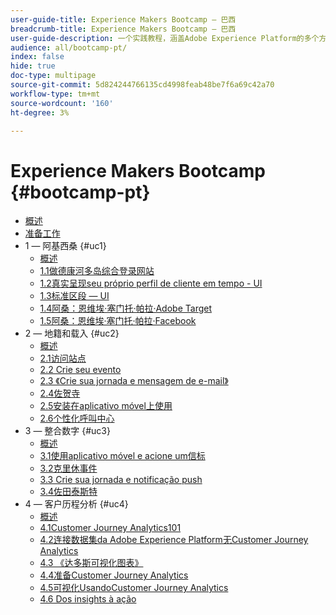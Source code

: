 ```yaml
---
user-guide-title: Experience Makers Bootcamp — 巴西
breadcrumb-title: Experience Makers Bootcamp — 巴西
user-guide-description: 一个实践教程，涵盖Adobe Experience Platform的多个方面。
audience: all/bootcamp-pt/
index: false
hide: true
doc-type: multipage
source-git-commit: 5d824244766135cd4998feab48be7f6a69c42a70
workflow-type: tm+mt
source-wordcount: '160'
ht-degree: 3%

---
```



# Experience Makers Bootcamp {#bootcamp-pt}

+ [概述](/help/bootcamp-pt/overview.md)
+ [准备工作](/help/bootcamp-pt/prework.md)
+ 1 — 阿基西桑 {#uc1}
   + [概述](/help/bootcamp-pt/uc/uc1/uc1.md)
   + [1.1做德康河多岛综合登录网站](/help/bootcamp-pt/uc/uc1/ex1.md)
   + [1.2真实呈现seu próprio perfil de cliente em tempo - UI](/help/bootcamp-pt/uc/uc1/ex2.md)
   + [1.3标准区段 — UI](/help/bootcamp-pt/uc/uc1/ex3.md)
   + [1.4阿桑：恩维埃·塞门托·帕拉·Adobe Target](/help/bootcamp-pt/uc/uc1/ex4.md)
   + [1.5阿桑：恩维埃·塞门托·帕拉·Facebook](/help/bootcamp-pt/uc/uc1/ex5.md)
+ 2 — 地籍和载入 {#uc2}
   + [概述](/help/bootcamp-pt/uc/uc2/uc2.md)
   + [2.1访问站点](/help/bootcamp-pt/uc/uc2/ex1.md)
   + [2.2 Crie seu evento](/help/bootcamp-pt/uc/uc2/ex2.md)
   + [2.3 《Crie sua jornada e mensagem de e-mail》](/help/bootcamp-pt/uc/uc2/ex3.md)
   + [2.4佐贺寺](/help/bootcamp-pt/uc/uc2/ex4.md)
   + [2.5安装在aplicativo móvel上使用](/help/bootcamp-pt/uc/uc2/ex5.md)
   + [2.6个性化呼叫中心](/help/bootcamp-pt/uc/uc2/ex6.md)
+ 3 — 整合数字 {#uc3}
   + [概述](/help/bootcamp-pt/uc/uc3/uc3.md)
   + [3.1使用aplicativo móvel e acione um信标](/help/bootcamp-pt/uc/uc3/ex1.md)
   + [3.2克里休事件](/help/bootcamp-pt/uc/uc3/ex2.md)
   + [3.3 Crie sua jornada e notificação push](/help/bootcamp-pt/uc/uc3/ex3.md)
   + [3.4佐田泰斯特](/help/bootcamp-pt/uc/uc3/ex4.md)
+ 4 — 客户历程分析 {#uc4}
   + [概述](/help/bootcamp-pt/uc/uc4/uc4.md)
   + [4.1Customer Journey Analytics101](/help/bootcamp-pt/uc/uc4/ex1.md)
   + [4.2连接数据集da Adobe Experience Platform无Customer Journey Analytics](/help/bootcamp-pt/uc/uc4/ex2.md)
   + [4.3 《达多斯可视化图表》](/help/bootcamp-pt/uc/uc4/ex3.md)
   + [4.4准备Customer Journey Analytics](/help/bootcamp-pt/uc/uc4/ex4.md)
   + [4.5可视化UsandoCustomer Journey Analytics](/help/bootcamp-pt/uc/uc4/ex5.md)
   + [4.6 Dos insights à ação](/help/bootcamp-pt/uc/uc4/ex6.md)